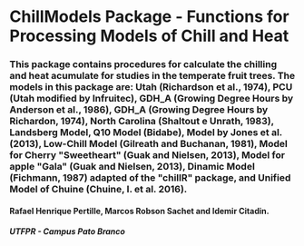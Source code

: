 # ChillModels Package - Functions for Processing Models of Chill and Heat

### This package contains procedures for calculate the chilling and heat acumulate for studies in the temperate fruit trees. The models in this package are: Utah (Richardson et al., 1974), PCU (Utah modified by Infruitec), GDH_A (Growing Degree Hours by Anderson et al., 1986), GDH_A (Growing Degree Hours by Richardon, 1974), North Carolina (Shaltout e Unrath, 1983), Landsberg Model, Q10 Model (Bidabe), Model by Jones et al. (2013), Low-Chill Model (Gilreath and Buchanan, 1981), Model for Cherry "Sweetheart" (Guak and Nielsen, 2013), Model for apple "Gala" (Guak and Nielsen, 2013), Dinamic Model (Fichmann, 1987) adapted of the "chillR" package, and Unified Model of Chuine (Chuine, I. et al. 2016).


#### Rafael Henrique Pertille, Marcos Robson Sachet and Idemir Citadin.
##### UTFPR - Campus Pato Branco

